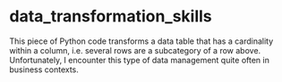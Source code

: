 # data_transformation_skills
This piece of Python code transforms a data table that has a cardinality within a column, i.e. several rows are a subcategory of a row above. Unfortunately, I encounter this type of data management quite often in business contexts.
